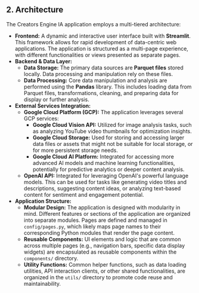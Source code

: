 ## 2. Architecture

The Creators Engine IA application employs a multi-tiered architecture:

*   **Frontend:** A dynamic and interactive user interface built with **Streamlit**. This framework allows for rapid development of data-centric web applications. The application is structured as a multi-page experience, with different functionalities or views presented as separate pages.
*   **Backend & Data Layer:**
    *   **Data Storage:** The primary data sources are **Parquet files** stored locally. Data processing and manipulation rely on these files.
    *   **Data Processing:** Core data manipulation and analysis are performed using the **Pandas** library. This includes loading data from Parquet files, transformations, cleaning, and preparing data for display or further analysis.
*   **External Services Integration:**
    *   **Google Cloud Platform (GCP):** The application leverages several GCP services:
        *   **Google Cloud Vision API:** Utilized for image analysis tasks, such as analyzing YouTube video thumbnails for optimization insights.
        *   **Google Cloud Storage:** Used for storing and accessing larger data files or assets that might not be suitable for local storage, or for more persistent storage needs.
        *   **Google Cloud AI Platform:** Integrated for accessing more advanced AI models and machine learning functionalities, potentially for predictive analytics or deeper content analysis.
    *   **OpenAI API:** Integrated for leveraging OpenAI's powerful language models. This can be used for tasks like generating video titles and descriptions, suggesting content ideas, or analyzing text-based content for sentiment and engagement potential.
*   **Application Structure:**
    *   **Modular Design:** The application is designed with modularity in mind. Different features or sections of the application are organized into separate modules. Pages are defined and managed in `config/pages.py`, which likely maps page names to their corresponding Python modules that render the page content.
    *   **Reusable Components:** UI elements and logic that are common across multiple pages (e.g., navigation bars, specific data display widgets) are encapsulated as reusable components within the `components/` directory.
    *   **Utility Functions:** Common helper functions, such as data loading utilities, API interaction clients, or other shared functionalities, are organized in the `utils/` directory to promote code reuse and maintainability.
